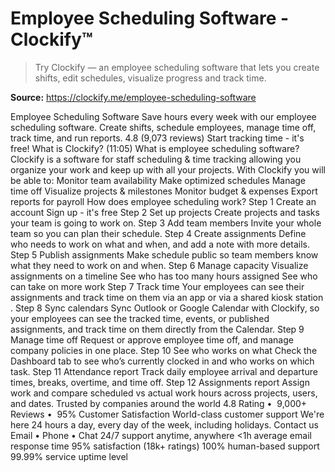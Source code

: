 # Employee Scheduling Software - Clockify™

> Try Clockify — an employee scheduling software that lets you create shifts, edit schedules, visualize progress and track time.

**Source:** https://clockify.me/employee-scheduling-software

Employee Scheduling Software
Save hours every week with our employee scheduling software. Create shifts, schedule employees, manage time off,
track time, and run reports.
4.8 (9,073 reviews)
Start tracking time - it's free!
What is Clockify? (11:05)
What is employee scheduling software?
Clockify is a software for staff scheduling & time tracking allowing you organize your work and keep up with all your projects. With Clockify you will be able to:
Monitor team availability
Make optimized schedules
Manage
time off
Visualize projects & milestones
Monitor budget & expenses
Export reports for payroll
How does employee scheduling work?
Step 1
Create an account
Sign up - it's free
Step 2
Set up projects
Create projects and tasks your team is going to work on.
Step 3
Add team members
Invite your whole team so you can plan their schedule.
Step 4
Create assignments
Define who needs to work on what and when, and add a note with more details.
Step 5
Publish assignments
Make schedule public so team members know what they need to work on and when.
Step 6
Manage capacity
Visualize assignments on a timeline
See who has too many hours assigned
See who can take on more work
Step 7
Track time
Your employees can see their assignments and track time on them via
an app
or via a shared
kiosk station
.
Step 8
Sync calendars
Sync
Outlook
or
Google Calendar
with Clockify, so your employees can see the tracked time, events, or published assignments, and track time on them directly from the Calendar.
Step 9
Manage time off
Request or approve employee time off, and manage company policies in one place.
Step 10
See who works on what
Check the Dashboard tab to see who’s currently clocked in and who works on which task.
Step 11
Attendance report
Track daily employee arrival and departure times, breaks, overtime, and time off.
Step 12
Assignments report
Assign work and compare scheduled vs actual work hours across projects, users, and dates.
Trusted by companies around the world
4.8 Rating
•  9,000+ Reviews
•  95% Customer Satisfaction
World-class customer support
We're here 24 hours a day, every day of the week, including holidays.
Contact us
Email • Phone • Chat
24/7
support anytime, anywhere
<1h
average email response time
95%
satisfaction (18k+ ratings)
100%
human-based support
99.99%
service uptime level